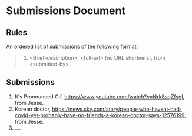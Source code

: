 # Submissions Document

## Rules

An ordered list of submissions of the following format:

> 1.  \<Brief-description\>, \<full-url\> (no URL shortners), from \<submitted-by\>.

## Submissions

1. It's Pronounced Gif, https://www.youtube.com/watch?v=Nrk8sqZfsgI, from Jesse.
2. Korean doctor, https://news.sky.com/story/people-who-havent-had-covid-yet-probably-have-no-friends-a-korean-doctor-says-12576199, from Jesse.
3. ....
